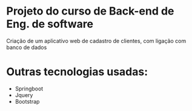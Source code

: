 # Projeto do curso de Back-end de Eng. de software
Criação de um aplicativo web de cadastro de clientes, com ligação com banco de dados

# Outras tecnologias usadas:
- Springboot
- Jquery
- Bootstrap
